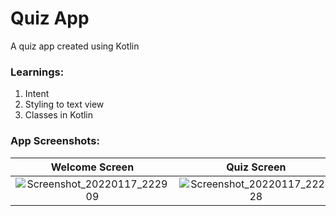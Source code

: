 # Quiz App

A quiz app created using Kotlin

### Learnings:
1. Intent
2. Styling to text view
3. Classes in Kotlin

### App Screenshots:
|Welcome Screen |Quiz Screen |
|:--------------------:|:--------------------:|
| ![Screenshot_20220117_222909](https://user-images.githubusercontent.com/62237653/149812118-2a69efda-b807-4ebf-a379-625d7accb4ae.png)|![Screenshot_20220117_222928](https://user-images.githubusercontent.com/62237653/149812608-cbb33ab4-845a-40c4-98ea-255ba164c845.png)

